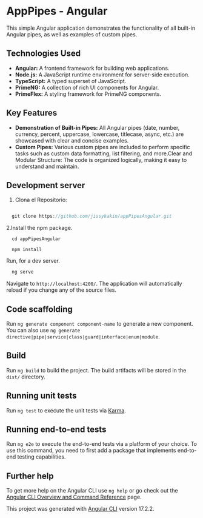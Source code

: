 # AppPipes - Angular

This simple Angular application demonstrates the functionality of all built-in Angular pipes, as well as examples of custom pipes.

## Technologies Used
- **Angular:** A frontend framework for building web applications.
- **Node.js:** A JavaScript runtime environment for server-side execution.
- **TypeScript:** A typed superset of JavaScript.
- **PrimeNG:** A collection of rich UI components for Angular.
- **PrimeFlex:** A styling framework for PrimeNG components.

## Key Features
- **Demonstration of Built-in Pipes:** All Angular pipes (date, number, currency, percent, uppercase, lowercase, titlecase, async, etc.) are showcased with clear and concise examples.
- **Custom Pipes:** Various custom pipes are included to perform specific tasks such as custom data formatting, list filtering, and more.Clear and Modular Structure: The code is organized logically, making it easy to understand and maintain.


## Development server

1. Clona el Repositorio:
```ts

  git clone https://github.com/jissykakin/appPipesAngular.git

```

2.Install the npm package.
```
  cd appPipesAngular

  npm install

```

Run, for a dev server. 

```ts
  ng serve
```

Navigate to `http://localhost:4200/`. The application will automatically reload if you change any of the source files.

## Code scaffolding

Run `ng generate component component-name` to generate a new component. You can also use `ng generate directive|pipe|service|class|guard|interface|enum|module`.

## Build

Run `ng build` to build the project. The build artifacts will be stored in the `dist/` directory.

## Running unit tests

Run `ng test` to execute the unit tests via [Karma](https://karma-runner.github.io).

## Running end-to-end tests

Run `ng e2e` to execute the end-to-end tests via a platform of your choice. To use this command, you need to first add a package that implements end-to-end testing capabilities.

## Further help

To get more help on the Angular CLI use `ng help` or go check out the [Angular CLI Overview and Command Reference](https://angular.io/cli) page.


This project was generated with [Angular CLI](https://github.com/angular/angular-cli) version 17.2.2.
